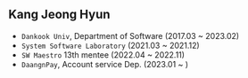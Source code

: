 ## Kang Jeong Hyun

- `Dankook Univ`, Department of Software (2017.03 ~ 2023.02)
- `System Software Laboratory` (2021.03 ~ 2021.12)
- `SW Maestro` 13th mentee (2022.04 ~ 2022.11)
- `DaangnPay`, Account service Dep. (2023.01 ~ )
